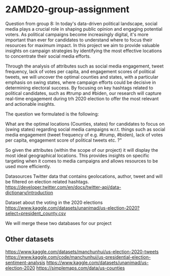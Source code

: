 # 2AMD20-group-assignment

Question from group 8:
In today's data-driven political landscape, social media plays a crucial role in shaping public opinion and engaging potential voters. As political campaigns become increasingly digital, it's more important than ever for candidates to understand where to focus their resources for maximum impact. In this project we aim to provide valuable insights on campaign strategies by identifying the most effective locations to concentrate their social media efforts.

Through the analysis of attributes such as social media engagement, tweet frequency, lack of votes per capita, and engagement scores of political tweets, we will uncover the optimal counties and states, with a particular emphasis on swing states, where campaign efforts could be decisive in determining electoral success. By focusing on key hashtags related to political candidates, such as #trump and #biden, our research will capture real-time engagement during trh 2020 election to offer the most relevant and actionable insights.

The question we formulated is the following:

What are the optimal locations (Counties, states) for candidates to focus on (swing states) regarding social media campaigns w.r.t. things such as social media engagement (tweet frequency of e.g. #trump, #biden), lack of votes per capita, engagement score of political tweets etc. ?"

So given the attributes (within the scope of our project) it will display the most ideal geographical locations. This provides insights on specific targeting when it comes to media campaigns and allows resources to be used more efficiently.

Datasources
Twitter data that contains geolocations, author, tweet and will be filtered on election related hashtags.
https://developer.twitter.com/en/docs/twitter-api/data-dictionary/introduction

Dataset about the voting in the 2020 elections
https://www.kaggle.com/datasets/unanimad/us-election-2020?select=president_county.csv

We will merge these two databases for our project

## Other datasets
https://www.kaggle.com/datasets/manchunhui/us-election-2020-tweets
https://www.kaggle.com/code/manchunhui/us-presidential-election-sentiment-analysis
https://www.kaggle.com/datasets/unanimad/us-election-2020
https://simplemaps.com/data/us-counties